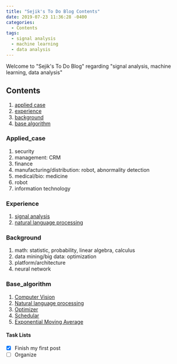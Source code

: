 ```yaml
---
title: "Sejik's To Do Blog Contents"
date: 2019-07-23 11:36:28 -0400
categories:
  - Contents
tags:
  - signal analysis
  - machine learning
  - data analysis
---
```


Welcome to "Sejik's To Do Blog" regarding "signal analysis, machine learning, data analysis"

## Contents
  1. [applied case](#applied_case)
  2. [experience](#experience)
  3. [background](#background)
  4. [base algorithm](#base_algorithm)

### Applied_case
  1. security
  2. management: CRM
  3. finance
  4. manufacturing/distribution: robot, abnormality detection
  5. medical/bio: medicine
  6. robot
  7. information technology

### Experience
  1. [signal analysis][sejik_signal_analysis_github]
  2. [natural language processing][sejik_NLP_github]
  
### Background
  1. math: statistic, probability, linear algebra, calculus
  2. data mining/big data: optimization
  3. platform/architecture
  4. neural network

### Base_algorithm
  1. [Computer Vision][Computer_Vision]
  2. [Natural language processing][Natural_Language_Processing]
  3. [Optimizer][Optimizer]  
  4. [Schedular][Schedular]  
  5. [Exponential Moving Average][Exponential_Moving_Average]

#### Task Lists
- [x] Finish my first post
- [ ] Organize

[sejik_signal_analysis_github]: https://github.com/Sejik/SignalAnalysis
[sejik_NLP_github]: https://github.com/Sejik/NLP
[Computer_Vision]: https://sejik.github.io/computer_vision/computer-vision/
[Natural_Language_Processing]: https://sejik.github.io/natural_language_processing/natural-language-processing/
[Optimizer]: https://sejik.github.io/optimizer/optimizer/
[Schedular]: https://sejik.github.io/schedular/schedular/
[Exponential_Moving_Average]: https://sejik.github.io/exponential_moving_average/exponential-moving-average/
